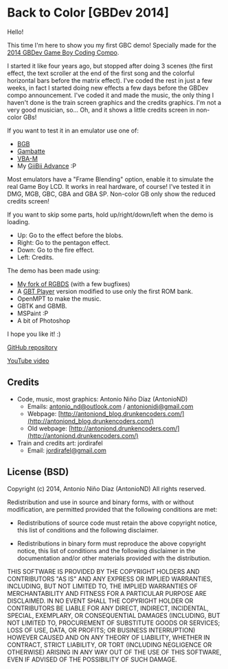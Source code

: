 Back to Color [GBDev 2014]
==========================

Hello!

This time I'm here to show you my first GBC demo! Specially made for the 
[2014 GBDev Game Boy Coding Compo](http://gbdev.gg8.se/forums/viewtopic.php?id=173).

I started it like four years ago, but stopped after doing 3 scenes (the first 
effect, the text scroller at the end of the first song and the colorful horizontal
bars before the matrix effect). I've coded the rest in just a few weeks, in fact
I started doing new effects a few days before the GBDev compo announcement. I've
coded it and made the music, the only thing I haven't done is the train screen
graphics and the credits graphics. I'm not a very good musician, so... Oh, and it
shows a little credits screen in non-color GBs!

If you want to test it in an emulator use one of:
- [BGB](http://bgb.bircd.org/)
- [Gambatte](http://sourceforge.net/projects/gambatte/)
- [VBA-M](http://vba-m.com/)
- My [GiiBii Advance](https://github.com/AntonioND/giibiiadvance) :P

Most emulators have a "Frame Blending" option, enable it to simulate the real
Game Boy LCD. It works in real hardware, of course! I've tested it in DMG, MGB, 
GBC, GBA and GBA SP. Non-color GB only show the reduced credits screen!

If you want to skip some parts, hold up/right/down/left when the demo is loading.
- Up: Go to the effect before the blobs.
- Right: Go to the pentagon effect.
- Down: Go to the fire effect.
- Left: Credits.

The demo has been made using:
- [My fork of RGBDS](https://github.com/AntonioND/rgbds) (with a few bugfixes)
- A [GBT Player](https://github.com/AntonioND/gbt-player) version modified to use
  only the first ROM bank.
- OpenMPT to make the music.
- GBTK and GBMB.
- MSPaint :P
- A bit of Photoshop

I hope you like it! :)

[GitHub repository](https://github.com/AntonioND/back-to-color)

[YouTube video](https://www.youtube.com/watch?v=MzfG4sGib_0)

Credits
-------

* Code, music, most graphics: Antonio Niño Díaz (AntonioND)
  * Emails: antonio_nd@outlook.com / antonionidi@gmail.com
  * Webpage: [http://antoniond_blog.drunkencoders.com/](http://antoniond_blog.drunkencoders.com/)
  * Old webpage: [http://antoniond.drunkencoders.com/](http://antoniond.drunkencoders.com/)
* Train and credits art: jordirafel
  * Email: jordirafel@gmail.com


License (BSD)
-------------

Copyright (c) 2014, Antonio Niño Díaz (AntonioND)
All rights reserved.

Redistribution and use in source and binary forms, with or without
modification, are permitted provided that the following conditions are met:

* Redistributions of source code must retain the above copyright notice, this
  list of conditions and the following disclaimer.

* Redistributions in binary form must reproduce the above copyright notice,
  this list of conditions and the following disclaimer in the documentation
  and/or other materials provided with the distribution.

THIS SOFTWARE IS PROVIDED BY THE COPYRIGHT HOLDERS AND CONTRIBUTORS "AS IS"
AND ANY EXPRESS OR IMPLIED WARRANTIES, INCLUDING, BUT NOT LIMITED TO, THE
IMPLIED WARRANTIES OF MERCHANTABILITY AND FITNESS FOR A PARTICULAR PURPOSE ARE
DISCLAIMED. IN NO EVENT SHALL THE COPYRIGHT HOLDER OR CONTRIBUTORS BE LIABLE
FOR ANY DIRECT, INDIRECT, INCIDENTAL, SPECIAL, EXEMPLARY, OR CONSEQUENTIAL
DAMAGES (INCLUDING, BUT NOT LIMITED TO, PROCUREMENT OF SUBSTITUTE GOODS OR
SERVICES; LOSS OF USE, DATA, OR PROFITS; OR BUSINESS INTERRUPTION) HOWEVER
CAUSED AND ON ANY THEORY OF LIABILITY, WHETHER IN CONTRACT, STRICT LIABILITY,
OR TORT (INCLUDING NEGLIGENCE OR OTHERWISE) ARISING IN ANY WAY OUT OF THE USE
OF THIS SOFTWARE, EVEN IF ADVISED OF THE POSSIBILITY OF SUCH DAMAGE.

